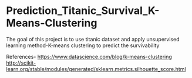 # Prediction_Titanic_Survival_K-Means-Clustering

The goal of this project is to use titanic dataset and apply unsupervised learning method-K-means clustering to predict the survivability

References- 
https://www.datascience.com/blog/k-means-clustering
http://scikit-learn.org/stable/modules/generated/sklearn.metrics.silhouette_score.html
